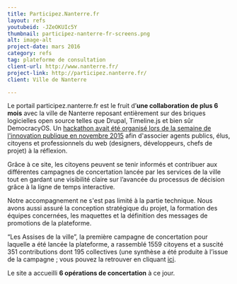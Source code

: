 ```yaml
---
title: Participez.Nanterre.fr
layout: refs
youtubeid: -JZeOKUIc5Y 
thumbnail: participez-nanterre-fr-screens.png
alt: image-alt
project-date: mars 2016
category: refs
tag: plateforme de consultation
client-url: http://www.nanterre.fr/
project-link: http://participez.nanterre.fr/
client: Ville de Nanterre

---
```


Le portail participez.nanterre.fr est le fruit d’**une collaboration de plus 6 mois** avec la ville de Nanterre reposant entièrement sur des briques logicielles open source telles que Drupal, Timeline.js et bien sûr DemocracyOS. Un [hackathon avait été organisé lors de la semaine de l'innovation publique en novembre 2015](http://www.nanterredigital.fr/hackathon/) afin d'associer agents publics, élus, citoyens et professionnels du web (designers, développeurs, chefs de projet) à la réflexion.

Grâce à ce site, les citoyens peuvent se tenir informés et contribuer aux différentes campagnes de concertation lancée par les services de la ville tout en gardant une visibilité claire sur l’avancée du processus de décision grâce à la ligne de temps interactive.

Notre accompagnement ne s'est pas limité à la partie technique. Nous avons aussi assuré la conception stratégique du projet, la formation des équipes concernées, les maquettes et la définition des messages de promotions de la plateforme. 

“Les Assises de la ville”, la première campagne de concertation pour laquelle a été lancée la plateforme, a rassemblé 1559 citoyens et a suscité 351 contributions dont 195 collectives (une synthèse a été produite à l’issue de la campagne ; vous pouvez la retrouver en cliquant [ici](https://participez.nanterre.fr/sites/default/files/SynthAssisesPRINT.pdf). 

Le site a accueilli **6 opérations de concertation** à ce jour.